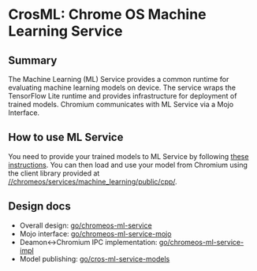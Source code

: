# CrosML: Chrome OS Machine Learning Service

## Summary

The Machine Learning (ML) Service provides a common runtime for evaluating
machine learning models on device. The service wraps the TensorFlow Lite runtime
and provides infrastructure for deployment of trained models. Chromium
communicates with ML Service via a Mojo Interface.

## How to use ML Service

You need to provide your trained models to ML Service by following [these
instructions](docs/publish_model.md).
You can then load and use your model from Chromium using the client library
provided at [//chromeos/services/machine_learning/public/cpp/].

## Design docs

* Overall design: [go/chromeos-ml-service]
* Mojo interface: [go/chromeos-ml-service-mojo]
* Deamon\<-\>Chromium IPC implementation: [go/chromeos-ml-service-impl]
* Model publishing: [go/cros-ml-service-models]


[go/chromeos-ml-service]: http://go/chromeos-ml-service
[go/chromeos-ml-service-mojo]: http://go/chromeos-ml-service-mojo
[go/chromeos-ml-service-impl]: http://go/chromeos-ml-service-impl
[go/cros-ml-service-models]: http://go/cros-ml-service-models
[//chromeos/services/machine_learning/public/cpp/]: https://cs.chromium.org/chromium/src/chromeos/services/machine_learning/public/cpp/service_connection.h

